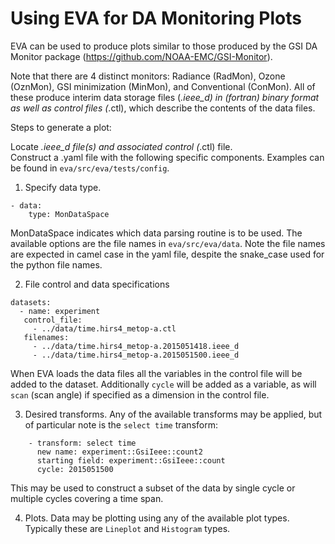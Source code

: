 # Using EVA for DA Monitoring Plots

EVA can be used to produce plots similar to those produced by the GSI DA Monitor package (https://github.com/NOAA-EMC/GSI-Monitor).   

Note that there are 4 distinct monitors:  Radiance (RadMon), Ozone (OznMon), GSI minimization (MinMon), and Conventional (ConMon).  All of these produce interim data storage files (*.ieee_d) in (fortran) binary format as well as control files (*.ctl), which describe the contents of the data files.

Steps to generate a plot:

Locate *.ieee_d file(s) and associated control (*.ctl) file.  
Construct a .yaml file with the following specific components.  Examples can be found in `eva/src/eva/tests/config`.

1. Specify data type.


```
- data:
    type: MonDataSpace

```

MonDataSpace indicates which data parsing routine is to be used.  The available options are the file names in `eva/src/eva/data`.  Note the file names are expected in camel case in the yaml file, despite the snake_case used for the python file names.

2. File control and data specifications

```
datasets:
  - name: experiment
   control_file:
     - ../data/time.hirs4_metop-a.ctl
   filenames:
     - ../data/time.hirs4_metop-a.2015051418.ieee_d
     - ../data/time.hirs4_metop-a.2015051500.ieee_d
```

When EVA loads the data files all the variables in the control file will be added to the dataset.  Additionally `cycle` will be added as a variable, as will `scan` (scan angle) if specified as a dimension in the control file.

3. Desired transforms. Any of the available transforms may be applied, but of particular note is the `select time` transform:


```
    - transform: select time
      new name: experiment::GsiIeee::count2
      starting field: experiment::GsiIeee::count
      cycle: 2015051500
```

This may be used to construct a subset of the data by single cycle or multiple cycles covering a time span.

4. Plots.  Data may be plotting using any of the available plot types.  Typically these are `Lineplot` and `Histogram` types.
